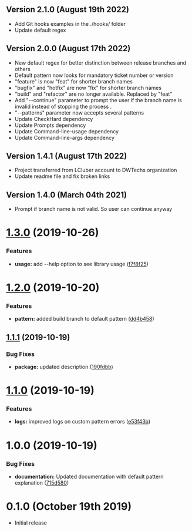 Version 2.1.0 (August 19th 2022)
-----------------------------
- Add Git hooks examples in the ./hooks/ folder
- Update default regex

Version 2.0.0 (August 17th 2022)
-----------------------------
- New default regex for better distinction between release branches and others
- Default pattern now looks for mandatory ticket number or version
- "feature" is now "feat" for shorter branch names
- "bugfix" and "hotfix" are now "fix" for shorter branch names
- "build" and "refactor" are no longer available. Replaced by "feat"
- Add "--continue" parameter to prompt the user if the branch name is invalid instead of stopping the process .
- "--patterns" parameter now accepts several patterns
- Update CheckHard dependency
- Update Prompts dependency
- Update Command-line-usage dependency
- Update Command-line-args dependency


Version 1.4.1 (August 17th 2022)
-----------------------------
- Project transferred from LCluber account to DWTechs organization
- Update readme file and fix broken links


Version 1.4.0 (March 04th 2021)
-----------------------------
- Prompt if branch name is not valid. So user can continue anyway


# [1.3.0](https://github.com/LCluber/GitBranchValidator/compare/v1.2.0...v1.3.0) (2019-10-26)


### Features

* **usage:** add --help option to see library usage ([f7f8f25](https://github.com/LCluber/GitBranchValidator/commit/f7f8f25091f93422708573bce9e40c6592901ed1))

# [1.2.0](https://github.com/LCluber/GitBranchValidator/compare/v1.1.1...v1.2.0) (2019-10-20)


### Features

* **pattern:** added build branch to default pattern ([dd4b458](https://github.com/LCluber/GitBranchValidator/commit/dd4b4582c2fcc5d8d09c2dd1611ddcaf4efbc5cf))

## [1.1.1](https://github.com/LCluber/GitBranchValidator/compare/v1.1.0...v1.1.1) (2019-10-19)

### Bug Fixes

- **package:** updated description ([190fdbb](https://github.com/LCluber/GitBranchValidator/commit/190fdbbec39232fbc14fcf6b4233b031b6ee6f82))

# [1.1.0](https://github.com/LCluber/GitBranchValidator/compare/v1.0.0...v1.1.0) (2019-10-19)

### Features

- **logs:** improved logs on custom pattern errors ([e53f43b](https://github.com/LCluber/GitBranchValidator/commit/e53f43ba360bb399f16c7df7a894a1aee3a8d46b))

# 1.0.0 (2019-10-19)

### Bug Fixes

- **documentation:** Updated documentation with default pattern explanation ([715d580](https://github.com/LCluber/GitBranchValidator/commit/715d580219eab93440d664b6e95901cdedff9a06))

# 0.1.0 (October 19th 2019)

- Initial release
